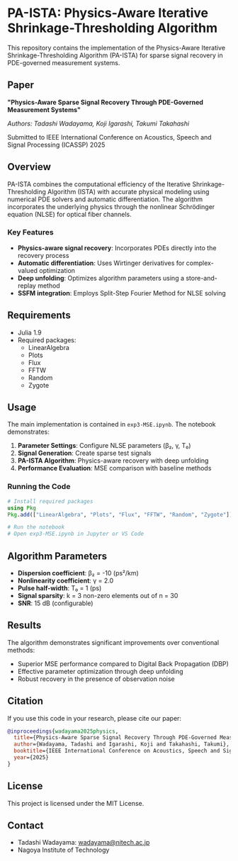 # PA-ISTA: Physics-Aware Iterative Shrinkage-Thresholding Algorithm

This repository contains the implementation of the Physics-Aware Iterative Shrinkage-Thresholding Algorithm (PA-ISTA) for sparse signal recovery in PDE-governed measurement systems.

## Paper

**"Physics-Aware Sparse Signal Recovery Through PDE-Governed Measurement Systems"**

*Authors: Tadashi Wadayama, Koji Igarashi, Takumi Takahashi*

Submitted to IEEE International Conference on Acoustics, Speech and Signal Processing (ICASSP) 2025

## Overview

PA-ISTA combines the computational efficiency of the Iterative Shrinkage-Thresholding Algorithm (ISTA) with accurate physical modeling using numerical PDE solvers and automatic differentiation. The algorithm incorporates the underlying physics through the nonlinear Schrödinger equation (NLSE) for optical fiber channels.

### Key Features

- **Physics-aware signal recovery**: Incorporates PDEs directly into the recovery process
- **Automatic differentiation**: Uses Wirtinger derivatives for complex-valued optimization
- **Deep unfolding**: Optimizes algorithm parameters using a store-and-replay method
- **SSFM integration**: Employs Split-Step Fourier Method for NLSE solving

## Requirements

- Julia 1.9
- Required packages:
  - LinearAlgebra
  - Plots
  - Flux
  - FFTW
  - Random
  - Zygote

## Usage

The main implementation is contained in `exp3-MSE.ipynb`. The notebook demonstrates:

1. **Parameter Settings**: Configure NLSE parameters (β₂, γ, T₀)
2. **Signal Generation**: Create sparse test signals
3. **PA-ISTA Algorithm**: Physics-aware recovery with deep unfolding
4. **Performance Evaluation**: MSE comparison with baseline methods

### Running the Code

```julia
# Install required packages
using Pkg
Pkg.add(["LinearAlgebra", "Plots", "Flux", "FFTW", "Random", "Zygote"])

# Run the notebook
# Open exp3-MSE.ipynb in Jupyter or VS Code
```

## Algorithm Parameters

- **Dispersion coefficient**: β₂ = -10 (ps²/km)
- **Nonlinearity coefficient**: γ = 2.0
- **Pulse half-width**: T₀ = 1 (ps)
- **Signal sparsity**: k = 3 non-zero elements out of n = 30
- **SNR**: 15 dB (configurable)

## Results

The algorithm demonstrates significant improvements over conventional methods:
- Superior MSE performance compared to Digital Back Propagation (DBP)
- Effective parameter optimization through deep unfolding
- Robust recovery in the presence of observation noise

## Citation

If you use this code in your research, please cite our paper:

```bibtex
@inproceedings{wadayama2025physics,
  title={Physics-Aware Sparse Signal Recovery Through PDE-Governed Measurement Systems},
  author={Wadayama, Tadashi and Igarashi, Koji and Takahashi, Takumi},
  booktitle={IEEE International Conference on Acoustics, Speech and Signal Processing (ICASSP)},
  year={2025}
}
```

## License

This project is licensed under the MIT License.

## Contact

- Tadashi Wadayama: wadayama@nitech.ac.jp
- Nagoya Institute of Technology